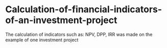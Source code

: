 # Calculation-of-financial-indicators-of-an-investment-project
The calculation of indicators such as: NPV, DPP, IRR was made on the example of one investment project
